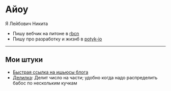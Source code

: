 # Айоу

Я Лейбович Никита 

- Пишу вебчик на питоне в [rbcn](https://rbcn.mobi/)
- Пишу про разработку и жизнб в [potyk-io](https://potykion.github.io/)

---

## Мои штуки

- [Быстрая ссылка на ишьюсы блога](https://github.com/potykion/potykion.github.io/issues)
- [Делилка](https://delilka.website.yandexcloud.net/): Делит число на части; удобно когда надо распределить бабос по нескольким кучкам
